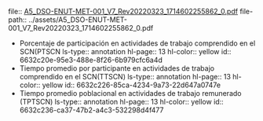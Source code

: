 file:: [A5_DSO-ENUT-MET-001_V7_Rev20220323_1714602255862_0.pdf](../assets/A5_DSO-ENUT-MET-001_V7_Rev20220323_1714602255862_0.pdf)
file-path:: ../assets/A5_DSO-ENUT-MET-001_V7_Rev20220323_1714602255862_0.pdf

- Porcentaje de participación en actividades de trabajo comprendido en el SCN(PTSCN
  ls-type:: annotation
  hl-page:: 13
  hl-color:: yellow
  id:: 6632c20e-95e3-488e-8f26-6b979cfc6a4d
- Tiempo promedio por participante en actividades de trabajo comprendido en el SCN(TTSCN)
  ls-type:: annotation
  hl-page:: 13
  hl-color:: yellow
  id:: 6632c226-85ca-4234-9a73-22d647a0747e
- Tiempo promedio poblacional en actividades de trabajo remunerado (TPTSCN)
  ls-type:: annotation
  hl-page:: 13
  hl-color:: yellow
  id:: 6632c236-ca37-47b2-a4c3-532298d4f477